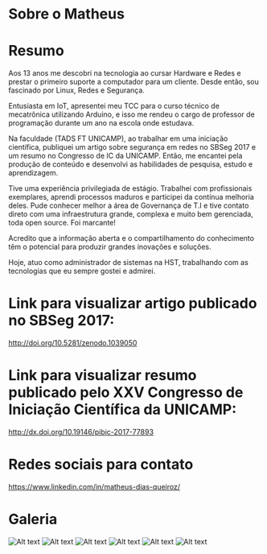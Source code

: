 # Sobre o Matheus


# Resumo

Aos 13 anos me descobri na tecnologia ao cursar Hardware e Redes e prestar o primeiro suporte a computador para um cliente. Desde então, sou fascinado por Linux, Redes e Segurança.

Entusiasta em IoT, apresentei meu TCC para o curso técnico de mecatrônica utilizando Arduino, e isso me rendeu o cargo de professor de programação durante um ano na escola onde estudava.

Na faculdade (TADS FT UNICAMP), ao trabalhar em uma iniciação científica, publiquei um artigo sobre segurança em redes no SBSeg 2017 e um resumo no Congresso de IC da UNICAMP. Então, me encantei pela produção de conteúdo e desenvolvi as habilidades de pesquisa, estudo e aprendizagem.

Tive uma experiência privilegiada de estágio. Trabalhei com profissionais exemplares, aprendi processos maduros e participei da contínua melhoria deles. Pude conhecer melhor a área de Governança de T.I e tive contato direto com uma infraestrutura grande, complexa e muito bem gerenciada, toda open source. Foi marcante!

Acredito que a informação aberta e o compartilhamento do conhecimento têm o potencial para produzir grandes inovações e soluções.

Hoje, atuo como administrador de sistemas na HST, trabalhando com as tecnologias que eu sempre gostei e admirei.

# Link para visualizar artigo publicado no SBSeg 2017:

<http://doi.org/10.5281/zenodo.1039050>

# Link para visualizar resumo publicado pelo XXV Congresso de Iniciação Científica da UNICAMP:

<http://dx.doi.org/10.19146/pibic-2017-77893>

# Redes sociais para contato

<https://www.linkedin.com/in/matheus-dias-queiroz/>

# Galeria

![Alt text](MG_3738_3.jpg "")
![Alt text](MG_3741.jpg "")
![Alt text](MG_3746.jpg "")
![Alt text](XXV-CongressoIC-Unicamp.jpg "")
![Alt text](FT-UNICAMP.jpg "")
![Alt text](Embrapa-CNPTIA.jpg "")


